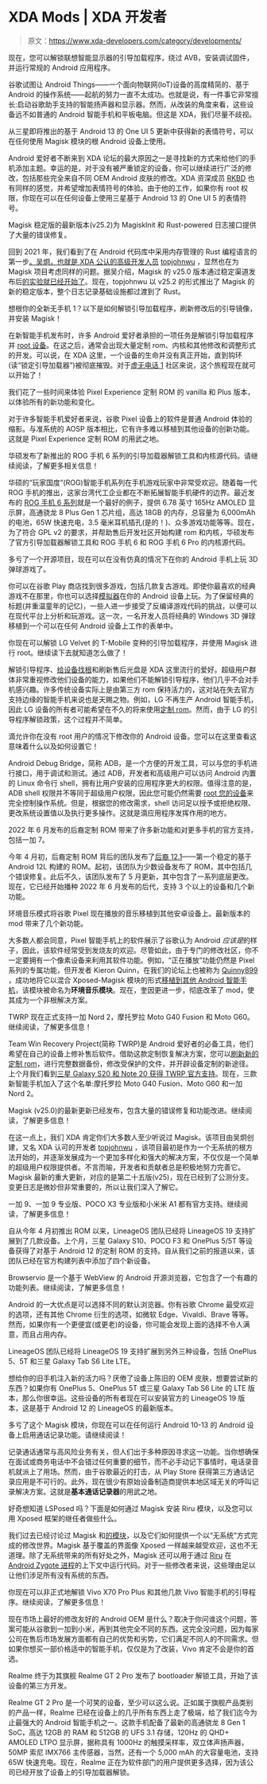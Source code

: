 # XDA Mods | XDA 开发者

> 原文：<https://www.xda-developers.com/category/developments/>

[](/lenovo-smart-display-bootloader-unlock-android-apps/)

现在，您可以解锁联想智能显示器的引导加载程序，绕过 AVB，安装调试固件，并运行常规的 Android 应用程序。

谷歌试图让 Android Things——一个面向物联网(IoT)设备的高度精简的、基于 Android 的操作系统——起航的努力一直不太成功。也就是说，有一件事它非常擅长:启动谷歌助手支持的智能扬声器和显示器。然而，从改装的角度来看，这些设备远不如普通的 Android 智能手机和平板电脑。但这是 XDA，我们尽量不歧视。

[](/how-to-install-one-ui-5-samsung-emoji-root-magisk-module/)

从三星即将推出的基于 Android 13 的 One UI 5 更新中获得新的表情符号，可以在任何使用 Magisk 模块的根 Android 设备上使用。

Android 爱好者不断来到 XDA 论坛的最大原因之一是寻找新的方式来给他们的手机添加主题。幸运的是，对于没有被严重锁定的设备，你可以继续进行广泛的修改，包括那些完全来自不同 OEM Android 皮肤的修改。XDA 资深成员 [RKBD](https://forum.xda-developers.com/m/rkbd.7544065/) 也有同样的感觉，并希望增加表情符号的体验。由于他的工作，如果你有 root 权限，你现在可以在任何设备上使用三星基于 Android 13 的 One UI 5 的表情符号。

[](/magisk-25-2-release-rust-logging/)

Magisk 稳定版的最新版本(v25.2)为 MagiskInit 和 Rust-powered 日志接口提供了大量的错误修复。

回到 2021 年，我们看到了在 Android 代码库中采用内存管理的 Rust 编程语言的第一步[。吴炯，也就是 XDA 公认的高级开发人员](https://www.xda-developers.com/google-developing-android-rust/) [topjohnwu](https://forum.xda-developers.com/m/topjohnwu.4470081/) ，显然也在为 Magisk 项目考虑同样的问题。据吴介绍，Magisk 的 v25.0 版本通过稳定渠道发布后[的实验就已经开始了](https://twitter.com/topjohnwu/status/1538462758332575744)。现在，topjohnwu 以 v25.2 的形式推出了 Magisk 的新的稳定版本，整个日志记录基础设施都过渡到了 Rust。

[](/how-to-bootloader-unlock-root-magisk-nothing-phone-1/)

想根你的全新无手机 1？以下是如何解锁引导加载程序，刷新修改后的引导镜像，并安装 Magisk！

在新智能手机发布时，许多 Android 爱好者承担的一项任务是解锁引导加载程序并 [root 设备](https://www.xda-developers.com/root/)。在这之后，通常会出现大量定制 rom、内核和其他修改和调整形式的开发。可以说，在 XDA 这里，一个设备的生命并没有真正开始，直到钩环(读“锁定引导加载器”)被彻底摧毁。对于[虚无电话 1](https://www.xda-developers.com/nothing-phone-1-review/) 社区来说，这个旅程现在就可以开始了！

[](/pixel-experience-12-hands-on/)

我们花了一些时间来体验 Pixel Experience 定制 ROM 的 vanilla 和 Plus 版本，以体验所有的新功能和变化。

对于许多智能手机爱好者来说，谷歌 Pixel 设备上的软件是普通 Android 体验的缩影。与准系统的 AOSP 版本相比，它有许多难以移植到其他设备的创新功能。这就是 Pixel Experience 定制 ROM 的用武之地。

[](/asus-rog-phone-6-bootloader-unlock-tool-kernel-sources/)

华硕发布了新推出的 ROG 手机 6 系列的引导加载器解锁工具和内核源代码。请继续阅读，了解更多相关信息！

华硕的“玩家国度”(ROG)智能手机系列在手机游戏玩家中非常受欢迎。随着每一代 ROG 手机的推出，这家台湾代工企业都在不断拓展智能手机硬件的边界。最近发布的 [ROG 手机 6 系列](https://www.xda-developers.com/rog-phone-6-launch/)就是一个最好的例子，提供 6.78 英寸 165Hz AMOLED 显示屏，高通骁龙 8 Plus Gen 1 芯片组，高达 18GB 的内存，总容量为 6,000mAh 的电池，65W 快速充电，3.5 毫米耳机插孔(是的！)、众多游戏功能等等。现在，为了符合 GPL v2 的要求，并帮助售后开发社区开始构建 rom 和内核，华硕发布了官方引导加载器解锁工具和 ROG 手机 6 和 ROG 手机 6 Pro 的内核源代码。

[](/3d-pinball-for-windows-android-port/)

多亏了一个开源项目，现在可以在没有仿真的情况下在你的 Android 手机上玩 3D 弹球游戏了。

你可以在谷歌 Play 商店找到很多游戏，包括几款复古游戏。即使你最喜欢的经典游戏不在那里，你也可以选择[模拟器](https://www.xda-developers.com/aethersx2-playstation-emulator/)在你的 Android 设备上玩。为了保留经典的标题(并重温童年的记忆)，一些人进一步接受了反编译游戏代码的挑战，以便可以在现代平台上分析和玩游戏。这一次，一名开发人员将经典的 Windows 3D 弹球移植到一个可以在任何 Android 设备上工作的表单中。

[](/how-to-bootloader-unlock-root-magisk-tmobile-lg-velvet/)

你现在可以解锁 LG Velvet 的 T-Mobile 变种的引导加载程序，并使用 Magisk 进行 root。继续读下去就知道怎么做了！

解锁引导程序、[给设备找根](https://www.xda-developers.com/root/)和刷新售后光盘是 XDA 这里流行的爱好。超级用户群体非常重视修改他们设备的能力，如果他们不能解锁引导程序，他们几乎不会对手机感兴趣。许多传统设备实际上是由第三方 rom 保持活力的，这对站在失去官方支持边缘的智能手机来说也是天赐之物。例如，LG 不再生产 Android 智能手机，因此 LG 设备的所有者可能希望在不久的将来使用[定制 rom](https://www.xda-developers.com/most-popular-custom-roms-android/)。然而，由于 LG 的引导程序解锁政策，这个过程并不简单。

[](/shizuku/)

滴允许你在没有 root 用户的情况下修改你的 Android 设备。您可以在这里查看这意味着什么以及如何设置它！

Android Debug Bridge，简称 ADB，是一个方便的开发工具，可以与您的手机进行接口，用于调试和测试。通过 ADB，开发者和高级用户可以访问 Android 内置的 Linux 命令行 shell，拥有比用户安装的应用程序更大的权限。值得注意的是，ADB shell 权限并不等同于超级用户权限，因此您可能仍然需要 [root 您的设备](https://www.xda-developers.com/root/)来完全控制操作系统。但是，根据您的修改需求，shell 访问足以授予或拒绝权限、更改系统设置值以及执行更多操作。这就是滴应用程序发挥作用的地方。

[](/descendant-custom-rom-june-2022-release/)

2022 年 6 月发布的后裔定制 ROM 带来了许多新功能和对更多手机的官方支持，包括一加 7。

今年 4 月初，后裔定制 ROM 背后的团队发布了[后裔 12.1](https://www.xda-developers.com/android-12l-custom-rom-descendant-pixel-experience/)——第一个稳定的基于 Android 12L 构建的 ROM。起初，该团队为少数设备发布了 ROM，其中包括几个错误修复。此后不久，该团队发布了 5 月更新，其中包含了一系列底层更改。现在，它已经开始播种 2022 年 6 月发布的后代，支持 3 个以上的设备和几个新功能。

[](/google-pixel-now-playing-ambient-music-mod-v2-hands-on/)

环境音乐模式将谷歌 Pixel 现在播放的音乐移植到其他安卓设备上。最新版本的 mod 带来了几个新功能。

大多数人都会同意，Pixel 智能手机上的软件展示了谷歌认为 Android *应该是*的样子，因此，该软件经常受到发烧友的欢迎。尽管如此，由于专门的修改社区，你不一定要拥有一个像素设备来利用其软件功能。例如，“正在播放”功能仍然是 Pixel 系列的专属功能，但开发者 Kieron Quinn，在我们的论坛上也被称为 [Quinny899](https://forum.xda-developers.com/m/quinny899.3563640/) ，成功地将它以混合 Xposed-Magisk 模块的形式[移植到其他 Android 智能手机](https://www.xda-developers.com/google-pixel-now-playing-feature-ported/)，该模块被命名为**环境音乐模块**。现在，奎因更进一步，彻底改革了 mod，使其成为一个非根解决方案。

[](/twrp-oneplus-nord-2-motorola-moto-g40-fusion-g60-official/)

TWRP 现在正式支持一加 Nord 2，摩托罗拉 Moto G40 Fusion 和 Moto G60。继续阅读，了解更多信息！

Team Win Recovery Project(简称 TWRP)是 Android 爱好者的必备工具，他们希望在自己的设备上修补售后软件。借助这款定制恢复解决方案，您可以[刷新新的定制 rom](https://www.xda-developers.com/how-to-install-custom-rom-android/)，进行完整数据备份，修改受保护的文件，并开辟设备定制的新途径。上个月我们看到[三星 Galaxy S20 和 Note 20 获得 TWRP 官方支持](https://www.xda-developers.com/twrp-samsung-galaxy-s20-note-20-official/)。现在，三款新智能手机加入了这个名单:摩托罗拉 Moto G40 Fusion、Moto G60 和一加 Nord 2。

[](/magisk-v25-release-selinux-fix/)

Magisk (v25.0)的最新更新已经发布，包含大量的错误修复和功能改进。继续阅读，了解更多信息！

在这一点上，我们 XDA 肯定你们大多数人至少听说过 Magisk。该项目由吴炯创建，又名 XDA 认可的开发者 [topjohnwu](https://forum.xda-developers.com/m/topjohnwu.4470081/) ，该项目最初是作为一个无系统的根方法开始的，并逐渐发展成为一个更加多样化和强大的解决方案，不仅仅是一个简单的超级用户权限提供者。不言而喻，开发者和贡献者总是积极地努力完善它。Magisk 最新的重大更新，对应的是第二十五版(v25)，现在已经到了公测分支。变更日志是微妙但非常重要的，所以让我们深入了解它。

[](/lineageos-19-oneplus-9-9-pro-poco-x3-pro-mi-a1/)

一加 9、一加 9 专业版、POCO X3 专业版和小米米 A1 都有官方支持。继续阅读，了解更多信息！

自从今年 4 月初推出 ROM 以来，LineageOS 团队已经将 LineageOS 19 支持扩展到了几款设备。上个月，三星 Galaxy S10、POCO F3 和 OnePlus 5/5T 等设备获得了对基于 Android 12 的定制 ROM 的支持。自从我们之前的报道以来，该团队已经在官方构建列表中添加了四个新设备。

[](/browservio-webview-browser/)

Browservio 是一个基于 WebView 的 Android 开源浏览器，它包含了一个有趣的功能列表。继续阅读，了解更多信息！

Android 的一大优点是可以选择不同的默认浏览器。你有谷歌 Chrome 最受欢迎的选项，还有其他 Chrome 衍生的选项，如微软 Edge、Vivaldi、Brave 等等。然而，如果你有一个更便宜(或更老)的设备，你可能会发现上面的选择不令人满意，而且占用内存。

[](/lineageos-19-oneplus-5-5t-samsung-galaxy-tab-s6-lite/)

LineageOS 团队已经将 LineageOS 19 支持扩展到另外三种设备，包括 OnePlus 5、5T 和三星 Galaxy Tab S6 Lite LTE。

想给你的旧手机注入新的活力吗？厌倦了设备上陈旧的 OEM 皮肤，想要尝试新的东西？如果你有 OnePlus 5、OnePlus 5T 或三星 Galaxy Tab S6 Lite 的 LTE 版本，那么你很幸运。这些设备的所有者现在可以安装官方的 LineageOS 19 版本，这是基于 Android 12 的 LineageOS 的最新版本。

[](/basic-call-recorder-magisk-module/)

多亏了这个 Magisk 模块，你现在可以在任何运行 Android 10-13 的 Android 设备上启用通话记录功能。请继续阅读！

记录通话通常与高风险业务有关，但人们出于多种原因寻求这一功能。当你想确保在面试或商务电话中不会错过任何重要的细节，而不必手动记下事情时，电话录音机就派上了用场。然而，由于谷歌最近的打击，从 Play Store 获得第三方通话记录应用是不可行的。此外，现在很少有原始设备制造商提供本地区域无关的呼叫记录解决方案。这就是**基本通话记录器**的用武之地。

[](/lsposed/)

好奇想知道 LSPosed 吗？下面是如何通过 Magisk 安装 Riru 模块，以及您可以用 Xposed 框架的继任者做些什么。

我们过去已经讨论过 Magisk 和[的模块](https://www.xda-developers.com/best-magisk-modules/)，以及它们如何提供一个以“无系统”方式完成的修改世界。Magisk 基于覆盖的界面像 Xposed 一样越来越受欢迎，这也不无道理。除了无系统带来的所有好处之外，Magisk 还可以用于通过 [Riru](https://www.xda-developers.com/riru/) 在 [Android Zygote 进程](https://developer.android.com/topic/performance/memory-overview)的上下文中运行代码。对于一些修改者来说，这些理由足以让他们涉足所有没有系统的东西。

[](/vivo-unofficial-bootloader-unlock-x70-pro-plus/)

你现在可以非正式地解锁 Vivo X70 Pro Plus 和其他几款 Vivo 智能手机的引导程序。继续阅读，了解更多信息！

现在市场上最好的修改友好的 Android OEM 是什么？取决于你问谁这个问题，答案可能从谷歌到一加到小米，再到其他完全不同的东西。这完全没问题，因为每家公司在售后市场发展方面都有自己的优势和劣势，它们满足不同人的不同需求。但如果你想买一部价格适中的智能手机，仅仅是为了改装，Vivo 肯定不会是你的首选。

[](/realme-gt-2-pro-bootloader-unlock/)

Realme 终于为其旗舰 Realme GT 2 Pro 发布了 bootloader 解锁工具，开始了该设备的第三方开发。

Realme GT 2 Pro 是一个可笑的设备，至少可以这么说。正如属于旗舰产品类别的产品一样，Realme 已经在设备上的几乎所有东西上走了极端，给了我们迄今为止最强大的 Android 智能手机之一。这款手机配备了最新的高通骁龙 8 Gen 1 SoC，高达 12GB 的 RAM 和 512GB 的 UFS 3.1 存储，120Hz 的 QHD+ AMOLED LTPO 显示屏，据称具有 1000Hz 的触摸采样率，双立体声扬声器，50MP 索尼 IMX766 主传感器，当然，还有一个 5,000 mAh 的大容量电池，支持 65W 快速充电。现在，Realme 正在为软件部门的用户提供更多选择，因为该公司已经开放了设备上的引导加载器解锁。